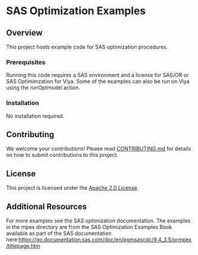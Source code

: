 # SAS Optimization Examples

## Overview

This project hosts example code for SAS optimization procedures.

### Prerequisites

Running this code requires a SAS environment and a license for SAS/OR or SAS Optimimzation for Viya. Some of the examples can also be run on Viya using the runOptmodel action.

### Installation

No installation required.

## Contributing

We welcome your contributions! Please read [CONTRIBUTING.md](CONTRIBUTING.md) for details on how to submit contributions to this project. 

## License

This project is licensed under the [Apache 2.0 License](LICENSE).

## Additional Resources

For more examples see the SAS optimization documentation. The examples in the mpex directory are from the SAS Optimization Examples Book available as part of the SAS documentation here:https://go.documentation.sas.com/doc/en/pgmsascdc/9.4_3.5/ormpex/titlepage.htm
